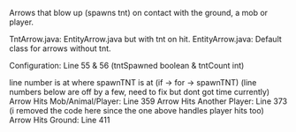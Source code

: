 Arrows that blow up (spawns tnt) on contact with the ground, a mob or player.

TntArrow.java: EntityArrow.java but with tnt on hit.
EntityArrow.java: Default class for arrows without tnt.

Configuration: Line 55 & 56 (tntSpawned boolean & tntCount int)

line number is at where spawnTNT is at (if -> for -> spawnTNT) 
(line numbers below are off by a few, need to fix but dont got time currently)
Arrow Hits Mob/Animal/Player: Line 359
Arrow Hits Another Player: Line 373 (i removed the code here since the one above handles player hits too)
Arrow Hits Ground: Line 411
